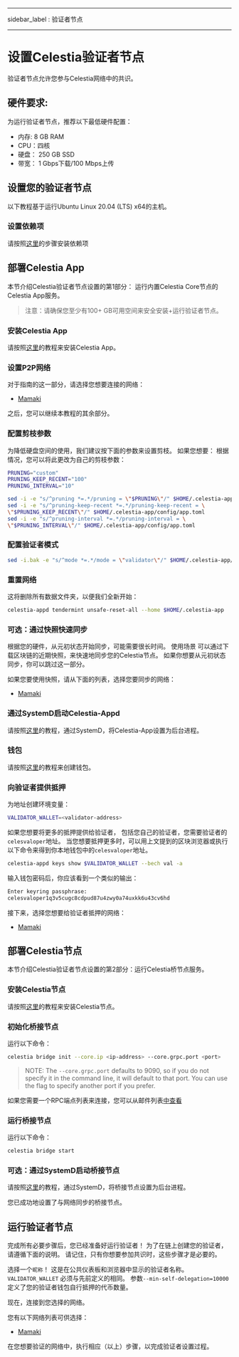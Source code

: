 - - -
sidebar_label : 验证者节点
- - -

# 设置Celestia验证者节点

验证者节点允许您参与Celestia网络中的共识。

## 硬件要求:

为运行验证者节点，推荐以下最低硬件配置：

* 内存: 8 GB RAM
* CPU：四核
* 硬盘： 250 GB SSD
* 带宽： 1 Gbps下载/100 Mbps上传

## 设置您的验证者节点

以下教程基于运行Ubuntu Linux 20.04 (LTS) x64的主机。

### 设置依赖项

请按照[这里](../developers/environment.md)的步骤安装依赖项

## 部署Celestia App

本节介绍Celestia验证者节点设置的第1部分： 运行内置Celestia Core节点的Celestia App服务。

> 注意：请确保您至少有100+ GB可用空间来安全安装+运行验证者节点。

### 安装Celestia App

请按照[这里](../developers/celestia-app.md)的教程来安装Celestia App。

### 设置P2P网络

对于指南的这一部分，请选择您想要连接的网络：

* [Mamaki](./mamaki-testnet.md#setup-p2p-network)

之后，您可以继续本教程的其余部分。

### 配置剪枝参数

为降低硬盘空间的使用，我们建议按下面的参数来设置剪枝。 如果您想要： 根据情况，您可以将此更改为自己的剪枝参数：

```sh
PRUNING="custom"
PRUNING_KEEP_RECENT="100"
PRUNING_INTERVAL="10"

sed -i -e "s/^pruning *=.*/pruning = \"$PRUNING\"/" $HOME/.celestia-app/config/app.toml
sed -i -e "s/^pruning-keep-recent *=.*/pruning-keep-recent = \
\"$PRUNING_KEEP_RECENT\"/" $HOME/.celestia-app/config/app.toml
sed -i -e "s/^pruning-interval *=.*/pruning-interval = \
\"$PRUNING_INTERVAL\"/" $HOME/.celestia-app/config/app.toml
```

### 配置验证者模式

```sh
sed -i.bak -e "s/^mode *=.*/mode = \"validator\"/" $HOME/.celestia-app/config/config.toml
```

### 重置网络

这将删除所有数据文件夹，以便我们全新开始：

```sh
celestia-appd tendermint unsafe-reset-all --home $HOME/.celestia-app
```

### 可选：通过快照快速同步

根据您的硬件，从元初状态开始同步，可能需要很长时间。 使用场景 可以通过下载区块链的近期快照，来快速地同步您的Celestia节点。 如果你想要从元初状态同步，你可以跳过这一部分。

如果您要使用快照，请从下面的列表，选择您要同步的网络：

* [Mamaki](./mamaki-testnet.md#quick-sync-with-snapshot)

### 通过SystemD启动Celestia-Appd

请按照[这里](./systemd.md#start-the-celestia-app-with-systemd)的教程，通过SystemD，将Celestia-App设置为后台进程。

### 钱包

请按照[这里](../developers/wallet.md)的教程来创建钱包。

### 向验证者提供抵押

为地址创建环境变量：

```sh
VALIDATOR_WALLET=<validator-address>
```

如果您想要将更多的抵押提供给验证者， 包括您自己的验证者，您需要验证者的`celesvaloper`地址。 当您想要抵押更多时，可以用上文提到的区块浏览器或执行以下命令来得到你本地钱包中的`celesvaloper`地址。

```sh
celestia-appd keys show $VALIDATOR_WALLET --bech val -a
```

输入钱包密码后，你应该看到一个类似的输出：

```sh
Enter keyring passphrase:
celesvaloper1q3v5cugc8cdpud87u4zwy0a74uxkk6u43cv6hd
```

接下来，选择您想要给验证者抵押的网络：

* [Mamaki](./mamaki-testnet.md#delegate-to-a-validator)

## 部署Celestia节点

本节介绍Celestia验证者节点设置的第2部分：运行Celestia桥节点服务。

### 安装Celestia节点

请按照[这里](../developers/celestia-node.md)的教程来安装Celestia节点。

### 初始化桥接节点

运行以下命令：

```sh
celestia bridge init --core.ip <ip-address> --core.grpc.port <port>
```

> NOTE: The `--core.grpc.port` defaults to 9090, so if you do not specify it in the command line, it will default to that port. You can use the flag to specify another port if you prefer.

如果您需要一个RPC端点列表来连接，您可以从邮件列表[中查看](./mamaki-testnet.md#rpc-endpoints)

### 运行桥接节点

运行以下命令：

```sh
celestia bridge start
```

### 可选：通过SystemD启动桥接节点

请按照[这里](./systemd.md#celestia-bridge-node)的教程，通过SystemD，将桥接节点设置为后台进程。

您已成功地设置了与网络同步的桥接节点。

## 运行验证者节点

完成所有必要步骤后，您已经准备好运行验证者！ 为了在链上创建您的验证者，请遵循下面的说明。 请记住，只有你想要参加共识时，这些步骤才是必要的。

选择一个`昵称`！ 这是在公共仪表板和浏览器中显示的验证者名称。 `VALIDATOR_WALLET` 必须与先前定义的相同。 参数`--min-self-delegation=10000`定义了您的验证者钱包自行抵押的代币数量。

现在，连接到您选择的网络。

您有以下网络列表可供选择：

* [Mamaki](./mamaki-testnet.md#connect-validator)

在您想要验证的网络中，执行相应（以上）步骤，以完成验证者设置过程。
